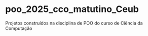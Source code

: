 # poo_2025_cco_matutino_Ceub
Projetos construídos na disciplina de POO do curso de Ciência da Computação
